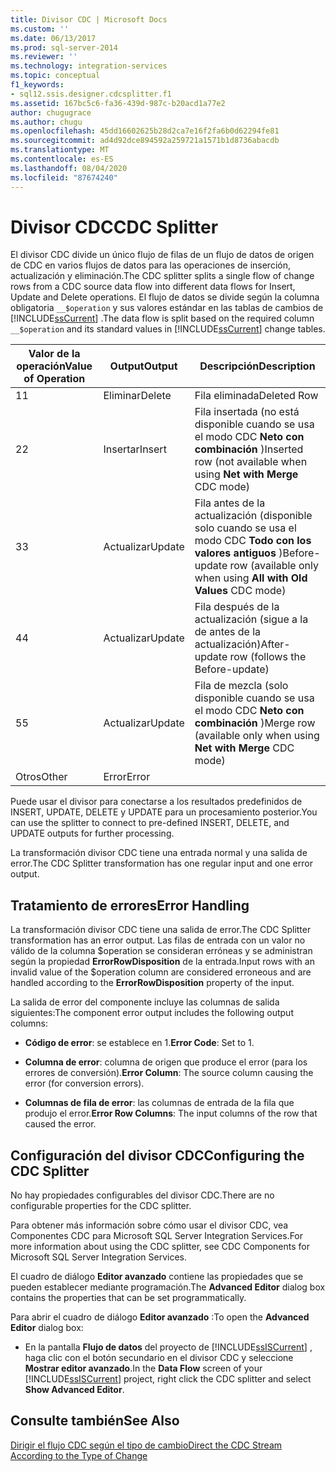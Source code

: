 ```yaml
---
title: Divisor CDC | Microsoft Docs
ms.custom: ''
ms.date: 06/13/2017
ms.prod: sql-server-2014
ms.reviewer: ''
ms.technology: integration-services
ms.topic: conceptual
f1_keywords:
- sql12.ssis.designer.cdcsplitter.f1
ms.assetid: 167bc5c6-fa36-439d-987c-b20acd1a77e2
author: chugugrace
ms.author: chugu
ms.openlocfilehash: 45dd16602625b28d2ca7e16f2fa6b0d62294fe81
ms.sourcegitcommit: ad4d92dce894592a259721a1571b1d8736abacdb
ms.translationtype: MT
ms.contentlocale: es-ES
ms.lasthandoff: 08/04/2020
ms.locfileid: "87674240"
---
```

# <a name="cdc-splitter"></a><span data-ttu-id="19823-102">Divisor CDC</span><span class="sxs-lookup"><span data-stu-id="19823-102">CDC Splitter</span></span>
  <span data-ttu-id="19823-103">El divisor CDC divide un único flujo de filas de un flujo de datos de origen de CDC en varios flujos de datos para las operaciones de inserción, actualización y eliminación.</span><span class="sxs-lookup"><span data-stu-id="19823-103">The CDC splitter splits a single flow of change rows from a CDC source data flow into different data flows for Insert, Update and Delete operations.</span></span> <span data-ttu-id="19823-104">El flujo de datos se divide según la columna obligatoria `__$operation` y sus valores estándar en las tablas de cambios de [!INCLUDE[ssCurrent](../../includes/sscurrent-md.md)] .</span><span class="sxs-lookup"><span data-stu-id="19823-104">The data flow is split based on the required column `__$operation` and its standard values in [!INCLUDE[ssCurrent](../../includes/sscurrent-md.md)] change tables.</span></span>  
  
|<span data-ttu-id="19823-105">Valor de la operación</span><span class="sxs-lookup"><span data-stu-id="19823-105">Value of Operation</span></span>|<span data-ttu-id="19823-106">Output</span><span class="sxs-lookup"><span data-stu-id="19823-106">Output</span></span>|<span data-ttu-id="19823-107">Descripción</span><span class="sxs-lookup"><span data-stu-id="19823-107">Description</span></span>|  
|------------------------|------------|-----------------|  
|<span data-ttu-id="19823-108">1</span><span class="sxs-lookup"><span data-stu-id="19823-108">1</span></span>|<span data-ttu-id="19823-109">Eliminar</span><span class="sxs-lookup"><span data-stu-id="19823-109">Delete</span></span>|<span data-ttu-id="19823-110">Fila eliminada</span><span class="sxs-lookup"><span data-stu-id="19823-110">Deleted Row</span></span>|  
|<span data-ttu-id="19823-111">2</span><span class="sxs-lookup"><span data-stu-id="19823-111">2</span></span>|<span data-ttu-id="19823-112">Insertar</span><span class="sxs-lookup"><span data-stu-id="19823-112">Insert</span></span>|<span data-ttu-id="19823-113">Fila insertada (no está disponible cuando se usa el modo CDC **Neto con combinación** )</span><span class="sxs-lookup"><span data-stu-id="19823-113">Inserted row (not available when using **Net with Merge** CDC mode)</span></span>|  
|<span data-ttu-id="19823-114">3</span><span class="sxs-lookup"><span data-stu-id="19823-114">3</span></span>|<span data-ttu-id="19823-115">Actualizar</span><span class="sxs-lookup"><span data-stu-id="19823-115">Update</span></span>|<span data-ttu-id="19823-116">Fila antes de la actualización (disponible solo cuando se usa el modo CDC **Todo con los valores antiguos** )</span><span class="sxs-lookup"><span data-stu-id="19823-116">Before-update row (available only when using **All with Old Values** CDC mode)</span></span>|  
|<span data-ttu-id="19823-117">4</span><span class="sxs-lookup"><span data-stu-id="19823-117">4</span></span>|<span data-ttu-id="19823-118">Actualizar</span><span class="sxs-lookup"><span data-stu-id="19823-118">Update</span></span>|<span data-ttu-id="19823-119">Fila después de la actualización (sigue a la de antes de la actualización)</span><span class="sxs-lookup"><span data-stu-id="19823-119">After-update row (follows the Before-update)</span></span>|  
|<span data-ttu-id="19823-120">5</span><span class="sxs-lookup"><span data-stu-id="19823-120">5</span></span>|<span data-ttu-id="19823-121">Actualizar</span><span class="sxs-lookup"><span data-stu-id="19823-121">Update</span></span>|<span data-ttu-id="19823-122">Fila de mezcla (solo disponible cuando se usa el modo CDC **Neto con combinación** )</span><span class="sxs-lookup"><span data-stu-id="19823-122">Merge row (available only when using **Net with Merge** CDC mode)</span></span>|  
|<span data-ttu-id="19823-123">Otros</span><span class="sxs-lookup"><span data-stu-id="19823-123">Other</span></span>|<span data-ttu-id="19823-124">Error</span><span class="sxs-lookup"><span data-stu-id="19823-124">Error</span></span>||  
  
 <span data-ttu-id="19823-125">Puede usar el divisor para conectarse a los resultados predefinidos de INSERT, UPDATE, DELETE y UPDATE para un procesamiento posterior.</span><span class="sxs-lookup"><span data-stu-id="19823-125">You can use the splitter to connect to pre-defined INSERT, DELETE, and UPDATE outputs for further processing.</span></span>  
  
 <span data-ttu-id="19823-126">La transformación divisor CDC tiene una entrada normal y una salida de error.</span><span class="sxs-lookup"><span data-stu-id="19823-126">The CDC Splitter transformation has one regular input and one error output.</span></span>  
  
## <a name="error-handling"></a><span data-ttu-id="19823-127">Tratamiento de errores</span><span class="sxs-lookup"><span data-stu-id="19823-127">Error Handling</span></span>  
 <span data-ttu-id="19823-128">La transformación divisor CDC tiene una salida de error.</span><span class="sxs-lookup"><span data-stu-id="19823-128">The CDC Splitter transformation has an error output.</span></span> <span data-ttu-id="19823-129">Las filas de entrada con un valor no válido de la columna $operation se consideran erróneas y se administran según la propiedad **ErrorRowDisposition** de la entrada.</span><span class="sxs-lookup"><span data-stu-id="19823-129">Input rows with an invalid value of the $operation column are considered erroneous and are handled according to the **ErrorRowDisposition** property of the input.</span></span>  
  
 <span data-ttu-id="19823-130">La salida de error del componente incluye las columnas de salida siguientes:</span><span class="sxs-lookup"><span data-stu-id="19823-130">The component error output includes the following output columns:</span></span>  
  
-   <span data-ttu-id="19823-131">**Código de error**: se establece en 1.</span><span class="sxs-lookup"><span data-stu-id="19823-131">**Error Code**: Set to 1.</span></span>  
  
-   <span data-ttu-id="19823-132">**Columna de error**: columna de origen que produce el error (para los errores de conversión).</span><span class="sxs-lookup"><span data-stu-id="19823-132">**Error Column**: The source column causing the error (for conversion errors).</span></span>  
  
-   <span data-ttu-id="19823-133">**Columnas de fila de error**: las columnas de entrada de la fila que produjo el error.</span><span class="sxs-lookup"><span data-stu-id="19823-133">**Error Row Columns**: The input columns of the row that caused the error.</span></span>  
  
## <a name="configuring-the-cdc-splitter"></a><span data-ttu-id="19823-134">Configuración del divisor CDC</span><span class="sxs-lookup"><span data-stu-id="19823-134">Configuring the CDC Splitter</span></span>  
 <span data-ttu-id="19823-135">No hay propiedades configurables del divisor CDC.</span><span class="sxs-lookup"><span data-stu-id="19823-135">There are no configurable properties for the CDC splitter.</span></span>  
  
 <span data-ttu-id="19823-136">Para obtener más información sobre cómo usar el divisor CDC, vea Componentes CDC para Microsoft SQL Server Integration Services.</span><span class="sxs-lookup"><span data-stu-id="19823-136">For more information about using the CDC splitter, see CDC Components for Microsoft SQL Server Integration Services.</span></span>  
  
 <span data-ttu-id="19823-137">El cuadro de diálogo **Editor avanzado** contiene las propiedades que se pueden establecer mediante programación.</span><span class="sxs-lookup"><span data-stu-id="19823-137">The **Advanced Editor** dialog box contains the properties that can be set programmatically.</span></span>  
  
 <span data-ttu-id="19823-138">Para abrir el cuadro de diálogo **Editor avanzado** :</span><span class="sxs-lookup"><span data-stu-id="19823-138">To open the **Advanced Editor** dialog box:</span></span>  
  
-   <span data-ttu-id="19823-139">En la pantalla **Flujo de datos** del proyecto de [!INCLUDE[ssISCurrent](../../includes/ssiscurrent-md.md)] , haga clic con el botón secundario en el divisor CDC y seleccione **Mostrar editor avanzado**.</span><span class="sxs-lookup"><span data-stu-id="19823-139">In the **Data Flow** screen of your [!INCLUDE[ssISCurrent](../../includes/ssiscurrent-md.md)] project, right click the CDC splitter and select **Show Advanced Editor**.</span></span>  
  
## <a name="see-also"></a><span data-ttu-id="19823-140">Consulte también</span><span class="sxs-lookup"><span data-stu-id="19823-140">See Also</span></span>  
 [<span data-ttu-id="19823-141">Dirigir el flujo CDC según el tipo de cambio</span><span class="sxs-lookup"><span data-stu-id="19823-141">Direct the CDC Stream According to the Type of Change</span></span>](direct-the-cdc-stream-according-to-the-type-of-change.md)  
  
  
